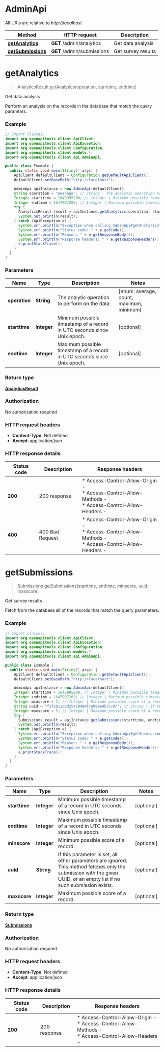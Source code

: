 # AdminApi

All URIs are relative to *http://localhost*

| Method | HTTP request | Description |
|------------- | ------------- | -------------|
| [**getAnalytics**](AdminApi.md#getAnalytics) | **GET** /admin/analytics | Get data analysis |
| [**getSubmissions**](AdminApi.md#getSubmissions) | **GET** /admin/submissions | Get survey results |


<a name="getAnalytics"></a>
# **getAnalytics**
> AnalyticsResult getAnalytics(operation, starttime, endtime)

Get data analysis

Perform an analysis on the records in the database that match the query paramters. 

### Example
```java
// Import classes:
import org.openapitools.client.ApiClient;
import org.openapitools.client.ApiException;
import org.openapitools.client.Configuration;
import org.openapitools.client.models.*;
import org.openapitools.client.api.AdminApi;

public class Example {
  public static void main(String[] args) {
    ApiClient defaultClient = Configuration.getDefaultApiClient();
    defaultClient.setBasePath("http://localhost");

    AdminApi apiInstance = new AdminApi(defaultClient);
    String operation = "average"; // String | The analytic operation to perform on the data.
    Integer starttime = 1640995200; // Integer | Minimum possible timestamp of a record in UTC seconds since Unix epoch.
    Integer endtime = 1647907200; // Integer | Maximum possible timestamp of a record in UTC seconds since Unix epoch.
    try {
      AnalyticsResult result = apiInstance.getAnalytics(operation, starttime, endtime);
      System.out.println(result);
    } catch (ApiException e) {
      System.err.println("Exception when calling AdminApi#getAnalytics");
      System.err.println("Status code: " + e.getCode());
      System.err.println("Reason: " + e.getResponseBody());
      System.err.println("Response headers: " + e.getResponseHeaders());
      e.printStackTrace();
    }
  }
}
```

### Parameters

| Name | Type | Description  | Notes |
|------------- | ------------- | ------------- | -------------|
| **operation** | **String**| The analytic operation to perform on the data. | [enum: average, count, maximum, minimum] |
| **starttime** | **Integer**| Minimum possible timestamp of a record in UTC seconds since Unix epoch. | [optional] |
| **endtime** | **Integer**| Maximum possible timestamp of a record in UTC seconds since Unix epoch. | [optional] |

### Return type

[**AnalyticsResult**](AnalyticsResult.md)

### Authorization

No authorization required

### HTTP request headers

 - **Content-Type**: Not defined
 - **Accept**: application/json

### HTTP response details
| Status code | Description | Response headers |
|-------------|-------------|------------------|
| **200** | 200 response |  * Access-Control-Allow-Origin -  <br>  * Access-Control-Allow-Methods -  <br>  * Access-Control-Allow-Headers -  <br>  |
| **400** | 400 Bad Request |  * Access-Control-Allow-Origin -  <br>  * Access-Control-Allow-Methods -  <br>  * Access-Control-Allow-Headers -  <br>  |

<a name="getSubmissions"></a>
# **getSubmissions**
> Submissions getSubmissions(starttime, endtime, minscore, uuid, maxscore)

Get survey results

Fetch from the database all of the records that match the query parameters. 

### Example
```java
// Import classes:
import org.openapitools.client.ApiClient;
import org.openapitools.client.ApiException;
import org.openapitools.client.Configuration;
import org.openapitools.client.models.*;
import org.openapitools.client.api.AdminApi;

public class Example {
  public static void main(String[] args) {
    ApiClient defaultClient = Configuration.getDefaultApiClient();
    defaultClient.setBasePath("http://localhost");

    AdminApi apiInstance = new AdminApi(defaultClient);
    Integer starttime = 1640995200; // Integer | Minimum possible timestamp of a record in UTC seconds since Unix epoch.
    Integer endtime = 1647907200; // Integer | Maximum possible timestamp of a record in UTC seconds since Unix epoch.
    Integer minscore = 1; // Integer | Minimum possible score of a record.
    String uuid = "f2f2011c8d2547849dfce99ae4b75797"; // String | If this parameter is set, all other parameters are ignored. This method fetches  only the submission with the given UUID, or an empty list if no such submission  exists. 
    Integer maxscore = 5; // Integer | Maximum possible score of a record.
    try {
      Submissions result = apiInstance.getSubmissions(starttime, endtime, minscore, uuid, maxscore);
      System.out.println(result);
    } catch (ApiException e) {
      System.err.println("Exception when calling AdminApi#getSubmissions");
      System.err.println("Status code: " + e.getCode());
      System.err.println("Reason: " + e.getResponseBody());
      System.err.println("Response headers: " + e.getResponseHeaders());
      e.printStackTrace();
    }
  }
}
```

### Parameters

| Name | Type | Description  | Notes |
|------------- | ------------- | ------------- | -------------|
| **starttime** | **Integer**| Minimum possible timestamp of a record in UTC seconds since Unix epoch. | [optional] |
| **endtime** | **Integer**| Maximum possible timestamp of a record in UTC seconds since Unix epoch. | [optional] |
| **minscore** | **Integer**| Minimum possible score of a record. | [optional] |
| **uuid** | **String**| If this parameter is set, all other parameters are ignored. This method fetches  only the submission with the given UUID, or an empty list if no such submission  exists.  | [optional] |
| **maxscore** | **Integer**| Maximum possible score of a record. | [optional] |

### Return type

[**Submissions**](Submissions.md)

### Authorization

No authorization required

### HTTP request headers

 - **Content-Type**: Not defined
 - **Accept**: application/json

### HTTP response details
| Status code | Description | Response headers |
|-------------|-------------|------------------|
| **200** | 200 response |  * Access-Control-Allow-Origin -  <br>  * Access-Control-Allow-Methods -  <br>  * Access-Control-Allow-Headers -  <br>  |

